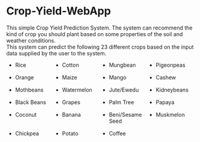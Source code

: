 # Crop-Yield-WebApp

This simple Crop Yield Prediction System. The system can recommend the kind of crop you should plant based on some properties of the soil and weather conditions. <br> 
                This system can predict the following 23 different crops based on the input data supplied by the user to the system. <br>
                <ul style="display:grid; grid-gap:1rem; grid-template-columns: repeat(4, 1fr);">
                    <li>Rice</li>
                    <li>Cotton</li>
                    <li>Mungbean</li>
                    <li>Pigeonpeas</li>
                    <li>Orange</li>
                    <li>Maize</li>
                    <li>Mango</li>
                    <li>Cashew</li>
                    <li>Mothbeans</li>
                    <li>Watermelon</li>
                    <li>Jute/Ewedu</li>
                    <li>Kidneybeans</li>
                    <li>Black Beans</li>
                    <li>Grapes</li>
                    <li>Palm Tree</li>
                    <li>Papaya</li>
                    <li>Coconut</li>
                    <li>Banana</li>
                    <li>Beni/Sesame Seed</li>
                    <li>Muskmelon</li>
                    <li>Chickpea</li>
                    <li>Potato</li>
                    <li>Coffee</li>
                </ul>
